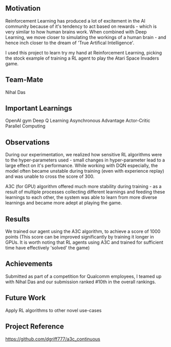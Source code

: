 ## Motivation

Reinforcement Learning has produced a lot of excitement in the AI community because of it's tendency to act based on rewards - which is very similar to how human brains work. When combined with Deep Learning, we move closer to simulating the workings of a human brain - and hence inch closer to the dream of 'True Artifical Intelligence'.

I used this project to learn try my hand at Reinforcement Learning, picking the stock example of training a RL agent to play the Atari Space Invaders game.

## Team-Mate

Nihal Das

## Important Learnings

OpenAI gym
Deep Q Learning
Asynchronous Advantage Actor-Critic
Parallel Computing

## Observations

During our experimentation, we realized how sensitive RL algorithms were to the hyper-parameters used - small changes in hyper-parameter lead to a large effect on it's performance. While working with DQN especially, the model often became unstable during training (even with experience replay) and was unable to cross the score of 300.

A3C (for GPU) algorithm offered much more stability during training - as a result of multiple processes collecting different learnings and feeding these learnings to each other, the system was able to learn from more diverse learnings and became more adept at playing the game.

## Results

We trained our agent using the A3C algorithm, to achieve a score of 1000 points (This score can be improved significantly by training it longer in GPUs. It is worth noting that RL agents using A3C and trained for sufficient time have effectively 'solved' the game)

## Achievements

Submitted as part of a competition for Qualcomm employees, I teamed up with Nihal Das and our submission ranked #10th in the overall rankings. 

## Future Work

Apply RL algorithms to other novel use-cases

## Project Reference

https://github.com/dgriff777/a3c_continuous
